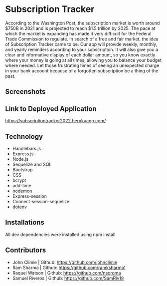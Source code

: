 # Subscription Tracker

According to the Washington Post, the subscription market is worth around $750B in 2021 and is projected to reach $1.5 trillion by 2025. The pace at which the market is expanding has made it very difficult for the Federal Trade Commission to regulate. In search of a free and fair market, the idea of Subscription Tracker came to be. Our app will provide weekly, monthly, and yearly reminders according to your subscription. It will also give you a clear and informative display of each dollar amount, so you know exactly where your money is going at all times, allowing you to balance your budget where needed. Let those frustrating times of seeing an unexpected charge in your bank account because of a forgotten subscription be a thing of the past.

## Screenshots

## Link to Deployed Application
https://subscriptiontracker2022.herokuapp.com/

## Technology
- Handlebars.js
- Express.js
- Node.js
- Sequelize and SQL
- Bootstrap
- CSS
- bcrypt
- add-time
- nodemon
- Express-session
- Connect-session-sequelize
- dotenv

## Installations
All dev dependencies were installed using npm install 

## Contributors
- John Climie | Github: https://github.com/johnclimie
- Ram Sharma | Github: https://github.com/ramksharma1
- Raquel Watson | Github: https://github.com/nsoroma
- Samuel Riveros | Github: https://github.com/SamRiv18

